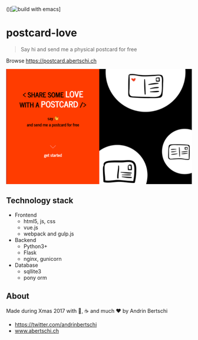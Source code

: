 ()[![build with emacs](https://img.shields.io/badge/built%20with-emacs-orange.svg)]

# postcard-love
> Say hi and send me a physical postcard for free

Browse https://postcard.abertschi.ch  

<img src='./.assets/img1.png' widht=200/>

## Technology stack
- Frontend
  + html5, js, css
  + vue.js
  + webpack and gulp.js
- Backend
  + Python3+
  + Flask
  + nginx, gunicorn
- Database
  + sqllite3
  + pony orm

## About
Made during Xmas 2017 with 🥛, ☕️ and much ❤️ by Andrin Bertschi
- https://twitter.com/andrinbertschi
- www.abertschi.ch

